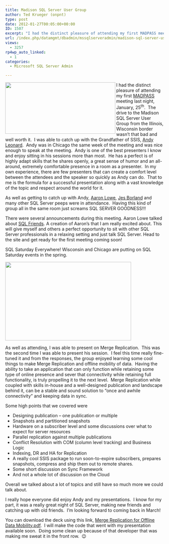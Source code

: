 ```yaml
---
title: Madison SQL Server User Group
author: Ted Krueger (onpnt)
type: post
date: 2012-01-27T00:05:00+00:00
ID: 1507
excerpt: "I had the distinct pleasure of attending my first MADPASS meeting last night, January, 25th.  The drive to the Madison SQL Server User Group from the Illinois, Wisconsin border wasn't that bad and well worth it.  I was able to catch up with the Grandfat&hellip;"
url: /index.php/datamgmt/dbadmin/mssqlserveradmin/madison-sql-server-user-group/
views:
  - 3257
rp4wp_auto_linked:
  - 1
categories:
  - Microsoft SQL Server Admin

---
```

<div class="image_block">
  <a href="/wp-content/uploads/blogs/DataMgmt/logMadPass_591x275_3.jpg?mtime=1327628879"><img alt="" src="/wp-content/uploads/blogs/DataMgmt/logMadPass_591x275_3.jpg?mtime=1327628879" width="350" height="163" align="left" /></a>
</div>

I had the distinct pleasure of attending my first [MADPASS][1] meeting last night, January, 25<sup>th</sup>.  The drive to the Madison SQL Server User Group from the Illinois, Wisconsin border wasn&#8217;t that bad and well worth it.  I was able to catch up with the Grandfather of SSIS, [Andy Leonard][2].  Andy was in Chicago the same week of the meeting and was nice enough to speak at the meeting.  Andy is one of the best presenters I know and enjoy sitting in his sessions more than most.  He has a perfect is of highly adapt skills that he shares openly, a great sense of humor and an all-around, extremely comfortable presence in a room as a presenter.  In my own experience, there are few presenters that can create a comfort level between the attendees and the speaker so quickly as Andy can do.  That to me is the formula for a successful presentation along with a vast knowledge of the topic and respect around the world for it.

As well as getting to catch up with Andy, [Aaron Lowe][3], [Jes Borland][4] and many other SQL Server peeps were in attendance.  Having this kind of group all in the same room just screams SQL SERVER GOODNESS!!!

There were several announcements during this meeting. Aaron Lowe talked about [SQL Friends][5]. A creation of Aaron&#8217;s that I am really excited about. This will give myself and others a perfect opportunity to sit with other SQL Server professionals in a relaxing setting and just talk SQL Server. Head to the site and get ready for the first meeting coming soon!

SQL Saturday Everywhere! Wisconsin and Chicago are putting on SQL Saturday events in the spring.

<div class="image_block">
  <a href="/wp-content/uploads/blogs/DataMgmt/-109.png?mtime=1327629592"><img alt="" src="/wp-content/uploads/blogs/DataMgmt/-109.png?mtime=1327629592" width="400" height="249" /></a>
</div>

As well as attending, I was able to present on Merge Replication.  This was the second time I was able to present his session.  I feel this time really fine-tuned it and from the responses, the group enjoyed learning some cool things to make Merge Replication and offline mobility of data.  Having the ability to take an application that can only function while retaining some type of online presence and sever that connectivity while retaining full functionality, is truly propelling it to the next level.  Merge Replication while coupled with skills in-house and a well-designed publication and landscape behind it, can be a stable and sound solution to “once and awhile connectivity” and keeping data in sync.

Some high points that we covered were

  * Designing publication – one publication or multiple
  * Snapshots and partitioned snapshots
  * Hardware on a subscriber level and some discussions over what to expect for server resources
  * Parallel replication against multiple publications
  * Conflict Resolution with COM (column level tracking) and Business Logic 
  * Indexing, DR and HA for Replication
  * A really cool SSIS package to run soon-to-expire subscribers, prepares snapshots, compress and ship them out to remote shares.
  * Some short discussion on Sync Framework
  * And not a whole lot of discussion on the Cloud

Overall we talked about a lot of topics and still have so much more we could talk about.

I really hope everyone did enjoy Andy and my presentations.  I know for my part, it was a really great night of SQL Server, making new friends and catching up with old friends.  I’m looking forward to coming back in March!

You can download the deck using this link, [Merge Replication for Offline Data Mobility.pdf][6].  I will make the code that went with my presentation available soon.  Doing some clean up because of that developer that was making me sweat it in the front row.  😉

 [1]: http://www.madpass.org/
 [2]: http://sqlblog.com/blogs/andy_leonard/
 [3]: http://www.aaronlowe.net/
 [4]: /index.php/All/?disp=authdir&author=420
 [5]: http://sqlfriends.org/
 [6]: /wp-content/uploads/blogs/DataMgmt/Merge%20Replication%20for%20Offline%20Data%20Mobility.pdf?mtime=1327628730